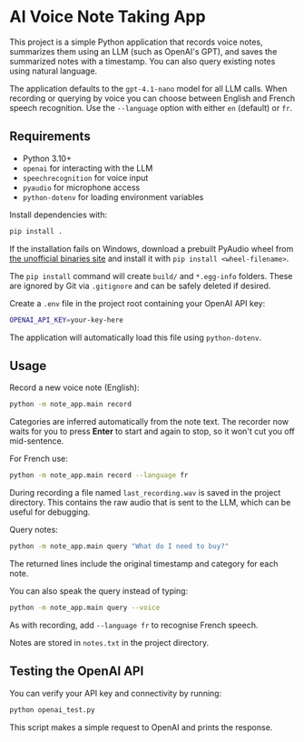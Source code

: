 # AI Voice Note Taking App

This project is a simple Python application that records voice notes, summarizes them using an LLM (such as OpenAI's GPT), and saves the summarized notes with a timestamp. You can also query existing notes using natural language.

The application defaults to the `gpt-4.1-nano` model for all LLM calls.
When recording or querying by voice you can choose between English and French
speech recognition. Use the `--language` option with either `en` (default) or
`fr`.

## Requirements

- Python 3.10+
- `openai` for interacting with the LLM
- `speechrecognition` for voice input
- `pyaudio` for microphone access
- `python-dotenv` for loading environment variables

Install dependencies with:

```bash
pip install .
```

If the installation fails on Windows, download a prebuilt PyAudio wheel from
[the unofficial binaries site](https://www.lfd.uci.edu/~gohlke/pythonlibs/#pyaudio)
and install it with `pip install <wheel-filename>`.

The `pip install` command will create `build/` and `*.egg-info` folders. These
are ignored by Git via `.gitignore` and can be safely deleted if desired.

Create a `.env` file in the project root containing your OpenAI API key:

```bash
OPENAI_API_KEY=your-key-here
```

The application will automatically load this file using `python-dotenv`.

## Usage

Record a new voice note (English):

```bash
python -m note_app.main record
```
Categories are inferred automatically from the note text.
The recorder now waits for you to press **Enter** to start and again to stop,
so it won't cut you off mid-sentence.

For French use:

```bash
python -m note_app.main record --language fr
```

During recording a file named `last_recording.wav` is saved in the project
directory. This contains the raw audio that is sent to the LLM, which can be
useful for debugging.

Query notes:

```bash
python -m note_app.main query "What do I need to buy?"
```
The returned lines include the original timestamp and category for each note.

You can also speak the query instead of typing:

```bash
python -m note_app.main query --voice
```

As with recording, add `--language fr` to recognise French speech.

Notes are stored in `notes.txt` in the project directory.

## Testing the OpenAI API

You can verify your API key and connectivity by running:

```bash
python openai_test.py
```

This script makes a simple request to OpenAI and prints the response.
